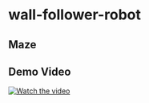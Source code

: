 # wall-follower-robot

## Maze

## Demo Video
[![Watch the video](https://img.youtube.com/vi/aZBT_TVdFZY/0.jpg)](https://studio.youtube.com/video/aZBT_TVdFZY)
